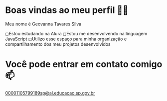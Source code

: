 # Boas vindas ao meu perfil 💌🐻
Meu nome é Geovanna Tavares Silva

◻Estou estudando na Alura
◻Estou me desenvolvendo na linguagem JavaScript
◻Utilizo esse espaço para minha organização e compartilhamento dos meu projetos desenvolvidos

# Você pode entrar em contato comigo 📫
00001105799189sp@al.educacao.sp.gov.br 
